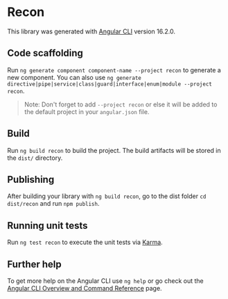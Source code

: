 # Recon

This library was generated with [Angular CLI](https://github.com/angular/angular-cli) version 16.2.0.

## Code scaffolding

Run `ng generate component component-name --project recon` to generate a new component. You can also use `ng generate directive|pipe|service|class|guard|interface|enum|module --project recon`.
> Note: Don't forget to add `--project recon` or else it will be added to the default project in your `angular.json` file. 

## Build

Run `ng build recon` to build the project. The build artifacts will be stored in the `dist/` directory.

## Publishing

After building your library with `ng build recon`, go to the dist folder `cd dist/recon` and run `npm publish`.

## Running unit tests

Run `ng test recon` to execute the unit tests via [Karma](https://karma-runner.github.io).

## Further help

To get more help on the Angular CLI use `ng help` or go check out the [Angular CLI Overview and Command Reference](https://angular.io/cli) page.
